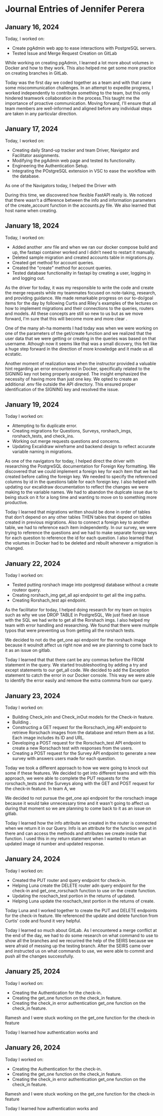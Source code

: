 # Journal Entries of Jennifer Perera 

## January 16, 2024

Today, I worked on:

* Create pgAdmin web app to ease interactions with PostgreSQL servers. 
* Tested Issue and Merge Request Creation on GitLab 

While working on creating pgAdmin, I learned a lot more about volumes in Docker and how to they work.
This also helped me get some more practice on creating branches in GitLab. 

Today was the first day we coded together as a team and with that came some miscommunication challenges. 
In an attempt to expedite progress, I worked independently to contribute something to the team, but this only hindered teamwork 
collaboration in the process.This taught me the importance of proactive communication. Moving forward, I'll ensure that all team members 
are well-informed and aligned before any individual steps are taken in any particular direction.

## January 17, 2024

Today, I worked on:

* Creating daily Stand-up tracker and team Driver, Navigator and Facilitator assignments. 
* Modifying the pgAdmin web page and tested its functionality.
* Engineering the Authentication Setup.
* Integrating the POstgreSQL extension in VSC to ease the workflow with the database.

As one of the Navigators today, I helped the Driver with

During this time, we discovered how flexible FastAPI really is. We noticed that there
wasn’t a difference between the info and information parameters of the create_account 
function in the accounts.py file. We also learned that host name when creating.


## January 18, 2024

Today, I worked on:

* Added another .env file and when we ran our docker compose build and up, 
the fastapi container worked and I didn’t need to restart it manually.
* Deleted sample migration and created accounts table in migrations.py. 
* Created get method for account queries.
* Created the "create" method for account queries.
* Tested database functionality in fastapi by creating a user, logging in and logging out. 

As the driver for today, it was my responsible to write the code and create the merge requests
while my teammates focused on note-taking, research, and providing guidance. We made remarkable
progress on our to-do/goal items for the day by following Curtis and Riley's examples of the 
lectures on how to implement migrations and their connections to the queries, routers and models. 
All these concepts are still so new to us but as we move forward, I'm sure that this will become 
more and more clear .

One of the many ah-ha moments I had today was when we were working on one 
of the parameters of the get/create function and we realized that
the user data that we were getting or creating in the queries was based 
on that username. Athough now it seems like that was a small dicovery, this felt like a huge step
forward in the direction of more knowledge and it made us all ecstatic. 

Another moment of realization was when the instructor provided a valuable hint regarding an error 
encountered in Docker, specifically related to the SIGNING key not being properly assigned. The 
insight emphasized the necessity of having more than just one key. We opted to 
create an additional .env file outside the API directory. This ensured proper 
identification of the SIGNING key and resolved the issue.

## January 19, 2024

Today I worked on:

* Attempting to fix duplicate error.
* Creating migrations for Questions, Surveys, rorshach_imgs, rorshach_tests, and check_ins. 
* Working out merge requests questions and concerns. 
* Updating Excalidraw wireframe and backend design to reflect accurate variable naming in migrations. 

As one of the  navigators for today, I helped direct the driver with researching the PostgreSQL 
documentation for Foreign Key formatting. We discovered that we could implement a foreign key 
for each item that we had created before calling the foreign key. We needed to specify the 
referenced columns by id in the questions table for each foreign key. I also helped with updating 
our excalidraw documentation to reflect the changes we were making to the variable names. We had to
abandon the duplcate issue due to being stuck on it for a long time and wanting to move on to 
something more productive. 

Today I learned that migrations written should be done in order of tables that don’t 
depend on any other tables THEN tables that depend on tables created in previous migrations. Also
to connect a foreign key to another table, we had to reference 
each item independently. In our survey, we were trying to reference the questions and we had to 
make separate foreign keys for each question to reference the id for each question. I also learned
that the volumes in Docker had to be deleted and rebuilt whenever a migration is changed.



## January 22, 2024

Today I worked on:

* Tested putting rorshach image into postgresql database without a create routeor query.
* Creating rorshach_img  get_all api endpoint to get all the img paths. 
* Creating Rorshach_test api endpoint. 


As the facilitator for today, I helped doing research for my team on topics such as why we use DROP 
TABLE in PostgreSQL, We just fixed an issue with the SQL we had write to get all the Rorshach imgs. I 
also helped my team with error handling and researching. We found that there were multiple typos that 
were preventing us from getting all the rorshach tests.

We decided to not do the get_one api endpoint for the rorshach image because it woulndt affect us right 
now and we are planning to come back to it as an issue on gitlab.


Today I learned that that there cant be any commas before the FROM statement in the query. We started 
troubleshooting by adding a try and except statements to our get_all code. We decided to add the
Exception statement to catch the error in our Docker console. This way we were able to identify the 
error easily and remove the extra commma from our query. 


## January 23, 2024

Today I worked on:

* Building Check_inIn and Check_inOut models for the Check-in feature.
* Building .
* Constructing a GET request for the Rorschach_img API endpoint to retrieve Rorschach images from the 
database and return them as a list. Each image includes its ID and URL.
* Developing a POST request for the Rorschach_test API endpoint to create a new Rorschach test with responses from the users.
* Creating a POST request for the Survey API endpoint to generate a new survey with answers users made for each question. 


Today we took a different approach to how we were going to knock out some if these features. We 
decided to get into different teams and with this approach, we were able to complete the PUT requests 
for the rorschach_tests and the Surveys along with the GET and POST request for the check-in feature. 
In team A, we 


We decided to not pursue the get_one api endpoint for the rorschach image because it would take unnecessary time and it 
wasn't going to affect us during that moment so we are planning to come back to it as an issue on gitlab.


Today I learned how the info attribute we created in the router is connected when we return it in our Query. Info is an attribute 
for the function we put in there and can access the methods and attributes we create inside that function. I used this in my return 
statement when I wanted to return an updated image id number and updated response.


## January 24, 2024

Today I worked on:

* Created the PUT router and query endpoint for check-in.
* Helping Luna create the DELETE router adn query endpoint for the check-in and get_one_rorschach function to use on the create function.
* Updating the roschach_test portion in the returns of updated.
* Helping Luna update the roschach_test portion in the returns of create.


Today Luna and I worked together to create the PUT and DELETE endpoints for the check-in feature. We referenced the update and delete function from Curtis' code and found it very helpful. 


Today I learned so much about GitLab. As I encountered a merge conflict at the end of the day, we had to do some research on what command to use to show all the branches and we recurired the help of the SEIRS because we were afraid of messing up the testing branch. After the SEIRS came over and instructed us on what commands to use, we were able to commit and push all the changes successfully.  


## January 25, 2024

Today I worked on:

* Creating the Authentication for the check-in.
* Creating the get_one function on the check_in feature. 
* Creating the check_in error authentication get_one function on the check_in feature. 


Ramesh and I were stuck working on the get_one function for the check-in feature


Today I learned how authentication works and 



## January 26, 2024

Today I worked on:

* Creating the Authentication for the check-in.
* Creating the get_one function on the check_in feature. 
* Creating the check_in error authentication get_one function on the check_in feature. 


Ramesh and I were stuck working on the get_one function for the check-in feature


Today I learned how authentication works and 
